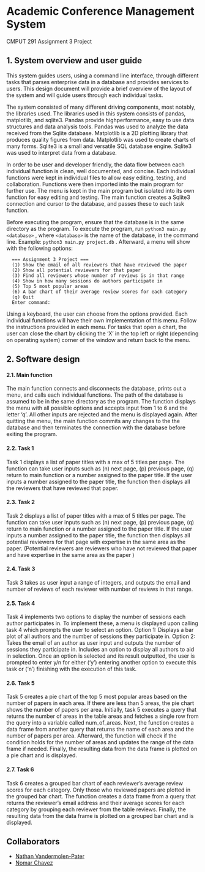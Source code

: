 # Academic Conference Management System
CMPUT 291 Assignment 3 Project

## 1. System overview and user guide
This system guides users, using a command line interface, through different tasks that parses
enterprise data in a database and provides services to users. This design document will provide
a brief overview of the layout of the system and will guide users through each individual tasks.
  
The system consisted of many different driving components, most notably, the libraries used.
The libraries used in this system consists of pandas, matplotlib, and sqlite3. Pandas provide
highperformance, easy to use data structures and data analysis tools. Pandas was used to
analyze the data received from the Sqlite database. Matplotlib is a 2D plotting library that
produces quality figures from data. Matplotlib was used to create charts of many forms. Sqlite3
is a small and versatile SQL database engine. Sqlite3 was used to interpret data from a
database.

In order to be user and developer friendly, the data flow between each individual function is
clean, well documented, and concise. Each individual functions were kept in individual files to
allow easy editing, testing, and collaboration. Functions were then imported into the main
program for further use. The menu is kept in the main program but isolated into its own function
for easy editing and testing. The main function creates a Sqlite3 connection and cursor to the
database, and passes these to each task function.
  
Before executing the program, ensure that the database is in the same directory as the
program. To execute the program, run `python3 main.py <database>` , where `<database>`
is the name of the database, in the command line. Example: `python3 main.py
project.db` . Afterward, a menu will show with the following options:
```  
  === Assignment 3 Project ===
  (1) Show the email of all reviewers that have reviewed the paper
  (2) Show all potential reviewers for that paper
  (3) Find all reviewers whose number of reviews is in that range
  (4) Show in how many sessions do authors participate in
  (5) Top 5 most popular areas
  (6) A bar chart of their average review scores for each category
  (q) Quit
  Enter command:
```

Using a keyboard, the user can choose from the options provided. Each individual functions will
have their own implementation of this menu. Follow the instructions provided in each menu. For
tasks that open a chart, the user can close the chart by clicking the ‘X’ in the top left or right
(depending on operating system) corner of the window and return back to the menu.
  
## 2. Software design
#### 2.1. Main function
The main function connects and disconnects the database, prints out a menu, and calls
each individual functions. The path of the database is assumed to be in the same
directory as the program. The function displays the menu with all possible options and
accepts input from 1 to 6 and the letter ‘q’. All other inputs are rejected and the menu is
displayed again. After quitting the menu, the main function commits any changes to the
the database and then terminates the connection with the database before exiting the
program.
#### 2.2. Task 1
Task 1 displays a list of paper titles with a max of 5 titles per page. The function can take
user inputs such as (n) next page, (p) previous page, (q) return to main function or a
number assigned to the paper title. If the user inputs a number assigned to the paper
title, the function then displays all the reviewers that have reviewed that paper.
#### 2.3. Task 2
Task 2 displays a list of paper titles with a max of 5 titles per page. The function can take
user inputs such as (n) next page, (p) previous page, (q) return to main function or a
number assigned to the paper title. If the user inputs a number assigned to the paper
title, the function then displays all potential reviewers for that page with expertise in the
same area as the paper. (Potential reviewers are reviewers who have not reviewed that
paper and have expertise in the same area as the paper )
#### 2.4. Task 3
Task 3 takes as user input a range of integers, and outputs the email and number of
reviews of each reviewer with number of reviews in that range.
#### 2.5. Task 4
Task 4 implements two options to display the number of sessions each author
participates in. To implement these, a menu is displayed upon calling task 4 which
prompts the user to select an option.
Option 1: Displays a bar plot of all authors and the number of sessions they
participate in.
Option 2: Takes the email of an author as user input and outputs the number of
sessions they participate in. Includes an option to display all authors to aid in
selection.
Once an option is selected and its result outputted, the user is prompted to enter y/n for
either (‘y’) entering another option to execute this task or (‘n’) finishing with the execution
of this task.
#### 2.6. Task 5
Task 5 creates a pie chart of the top 5 most popular areas based on the number of
papers in each area. If there are less than 5 areas, the pie chart shows the number of
papers per area. Initially, task 5 executes a query that returns the number of areas in the
table areas and fetches a single row from the query into a variable called num_of_areas.
Next, the function creates a data frame from another query that returns the name of each
area and the number of papers per area. Afterward, the function will check if the
condition holds for the number of areas and updates the range of the data frame if
needed. Finally, the resulting data from the data frame is plotted on a pie chart and is
displayed.
#### 2.7. Task 6
Task 6 creates a grouped bar chart of each reviewer’s average review scores for each
category. Only those who reviewed papers are plotted in the grouped bar chart. The
function creates a data frame from a query that returns the reviewer’s email address and
their average scores for each category by grouping each reviewer from the table
reviews. Finally, the resulting data from the data frame is plotted on a grouped bar chart
and is displayed.

## Collaborators
* [Nathan Vandermolen-Pater](https://github.com/natemalek)
* [Nomar Chavez](https://github.com/nmrchvz)
